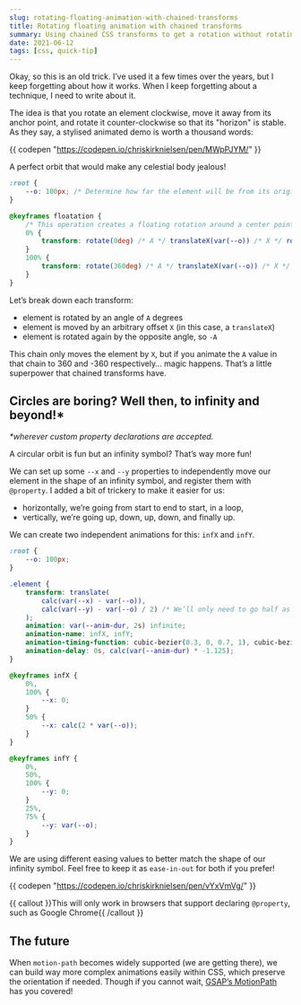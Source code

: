 ```yaml
---
slug: rotating-floating-animation-with-chained-transforms
title: Rotating floating animation with chained transforms
summary: Using chained CSS transforms to get a rotation without rotating the element itself.
date: 2021-06-12
tags: [css, quick-tip]
---
```


Okay, so this is an old trick. I’ve used it a few times over the years, but I keep forgetting about how it works. When I keep forgetting about a technique, I need to write about it.

The idea is that you rotate an element clockwise, move it away from its anchor point, and rotate it counter-clockwise so that its "horizon" is stable. As they say, a stylised animated demo is worth a thousand words:

{{ codepen "https://codepen.io/chriskirknielsen/pen/MWpPJYM/" }}

A perfect orbit that would make any celestial body jealous!

```css
:root {
	--o: 100px; /* Determine how far the element will be from its origin */
}

@keyframes floatation {
	/* This operation creates a floating rotation around a center point — the offset guides how far from the center the element is */
	0% {
		transform: rotate(0deg) /* A */ translateX(var(--o)) /* X */ rotate(0deg); /* -A — since A = 0, no need for the minus sign */
	}
	100% {
		transform: rotate(360deg) /* A */ translateX(var(--o)) /* X */ rotate(-360deg); /* -A */
	}
}
```

Let’s break down each transform:

-   element is rotated by an angle of `A` degrees
-   element is moved by an arbitrary offset `X` (in this case, a `translateX`)
-   element is rotated again by the opposite angle, so `-A`

This chain only moves the element by `X`, but if you animate the `A` value in that chain to 360 and -360 respectively… magic happens. That’s a little superpower that chained transforms have.

## Circles are boring? Well then, to infinity and beyond!\*

_\*wherever custom property declarations are accepted._

A circular orbit is fun but an infinity symbol? That’s way more fun!

We can set up some `--x` and `--y` properties to independently move our element in the shape of an infinity symbol, and register them with `@property`. I added a bit of trickery to make it easier for us:

-   horizontally, we’re going from start to end to start, in a loop,
-   vertically, we’re going up, down, up, down, and finally up.

We can create two independent animations for this: `infX` and `infY`.

```css
:root {
	--o: 100px;
}

.element {
	transform: translate(
		calc(var(--x) - var(--o)),
		calc(var(--y) - var(--o) / 2) /* We’ll only need to go half as high/low for this shape as it’s *roughly** two circles side-by-side */
	);
	animation: var(--anim-dur, 2s) infinite;
	animation-name: infX, infY;
	animation-timing-function: cubic-bezier(0.3, 0, 0.7, 1), cubic-bezier(0.5, 0, 0.5, 1);
	animation-delay: 0s, calc(var(--anim-dur) * -1.125);
}

@keyframes infX {
	0%,
	100% {
		--x: 0;
	}
	50% {
		--x: calc(2 * var(--o));
	}
}

@keyframes infY {
	0%,
	50%,
	100% {
		--y: 0;
	}
	25%,
	75% {
		--y: var(--o);
	}
}
```

We are using different easing values to better match the shape of our infinity symbol. Feel free to keep it as `ease-in-out` for both if you prefer!

{{ codepen "https://codepen.io/chriskirknielsen/pen/vYxVmVg/" }}

{{ callout }}This will only work in browsers that support declaring `@property`, such as Google Chrome{{ /callout }}

## The future

When `motion-path` becomes widely supported (we are getting there), we can build way more complex animations easily within CSS, which preserve the orientation if needed. Though if you cannot wait, [GSAP’s MotionPath](https://greensock.com/motionpath/) has you covered!

